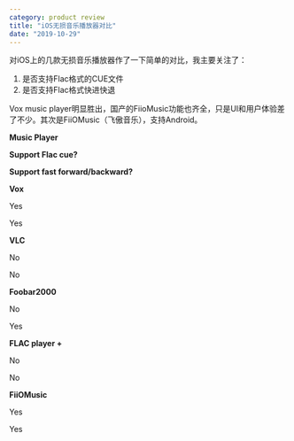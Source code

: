 ```yaml
---
category: product review
title: "iOS无损音乐播放器对比"
date: "2019-10-29"
---
```


对iOS上的几款无损音乐播放器作了一下简单的对比，我主要关注了：

1. 是否支持Flac格式的CUE文件
2. 是否支持Flac格式快进快退

Vox music player明显胜出，国产的FiioMusic功能也齐全，只是UI和用户体验差了不少。其次是FiiOMusic（飞傲音乐），支持Android。

**Music Player**

**Support Flac cue?**

**Support fast forward/backward?**

**Vox**

Yes

Yes

**VLC**

No

No

**Foobar2000**

No

Yes

**FLAC player +**

No

No

**FiiOMusic**

Yes

Yes
